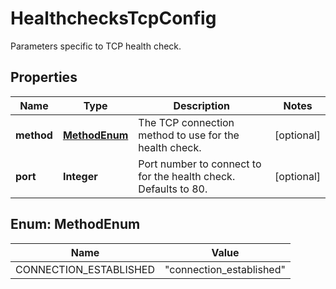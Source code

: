 

# HealthchecksTcpConfig

Parameters specific to TCP health check.

## Properties

| Name | Type | Description | Notes |
|------------ | ------------- | ------------- | -------------|
|**method** | [**MethodEnum**](#MethodEnum) | The TCP connection method to use for the health check. |  [optional] |
|**port** | **Integer** | Port number to connect to for the health check. Defaults to 80. |  [optional] |



## Enum: MethodEnum

| Name | Value |
|---- | -----|
| CONNECTION_ESTABLISHED | &quot;connection_established&quot; |



